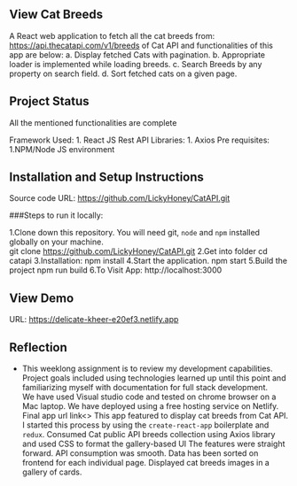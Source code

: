 ## View Cat Breeds

A React web application to fetch all the cat breeds from: https://api.thecatapi.com/v1/breeds of Cat API and functionalities of this app are below:
a. Display fetched Cats with pagination.
b. Appropriate loader is implemented while loading breeds.
c. Search Breeds by any property on search field.
d. Sort fetched cats on a given page.

## Project Status

All the mentioned functionalities are complete

Framework Used: 1. React JS
Rest API Libraries: 1. Axios
Pre requisites:
1.NPM/Node JS environment

## Installation and Setup Instructions

Source code URL: https://github.com/LickyHoney/CatAPI.git

###Steps to run it locally:

1.Clone down this repository. You will need git, `node` and `npm` installed globally on your machine.  
 git clone https://github.com/LickyHoney/CatAPI.git
2.Get into folder
cd catapi
3.Installation:
npm install
4.Start the application.
npm start
5.Build the project
npm run build
6.To Visit App:
http://localhost:3000

## View Demo

URL: https://delicate-kheer-e20ef3.netlify.app

## Reflection

- This weeklong assignment is to review my development capabilities. Project goals included using technologies learned up until this point and familiarizing myself with documentation for full stack development.  
  We have used Visual studio code and tested on chrome browser on a Mac laptop. We have deployed using a free hosting service on Netlify. Final app url link<>
  This app featured to display cat breeds from Cat API. I started this process by using the `create-react-app` boilerplate and `redux`. Consumed Cat public API breeds collection using Axios library and used CSS to format the gallery-based UI
  The features were straight forward. API consumption was smooth. Data has been sorted on frontend for each individual page. Displayed cat breeds images in a gallery of cards.
